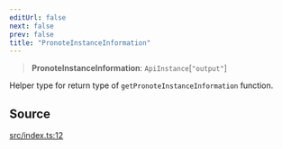 ```yaml
---
editUrl: false
next: false
prev: false
title: "PronoteInstanceInformation"
---
```


> **PronoteInstanceInformation**: `ApiInstance`\[`"output"`\]

Helper type for return type of `getPronoteInstanceInformation` function.

## Source

[src/index.ts:12](https://github.com/Gabriel29306/Pawnote/blob/a2552cd7208db339c299a04178513054cceb5849/src/index.ts#L12)

